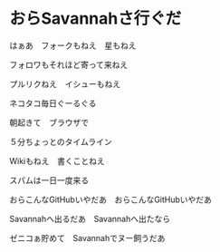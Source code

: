 おらSavannahさ行ぐだ
====================

はぁあ　フォークもねえ　星もねえ

フォロワもそれほど寄って来ねえ

プルリクねえ　イシューもねえ

ネコタコ毎日ぐーるぐる

朝起きて　ブラウザで

５分ちょっとのタイムライン

Wikiもねえ　書くことねえ

スパムは一日一度来る

おらこんなGitHubいやだあ　おらこんなGitHubいやだあ

Savannahへ出るだあ　Savannahへ出たなら

ゼニコぁ貯めて　Savannahでヌー飼うだあ
